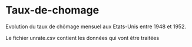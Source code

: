 # Taux-de-chomage

Evolution du taux de chômage mensuel aux Etats-Unis entre 1948 et 1952.

Le fichier unrate.csv contient les données qui vont être traitées
